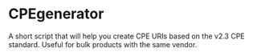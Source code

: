 # CPEgenerator
A short script that will help you create CPE URIs based on the v2.3 CPE standard. Useful for bulk products with the same vendor.
